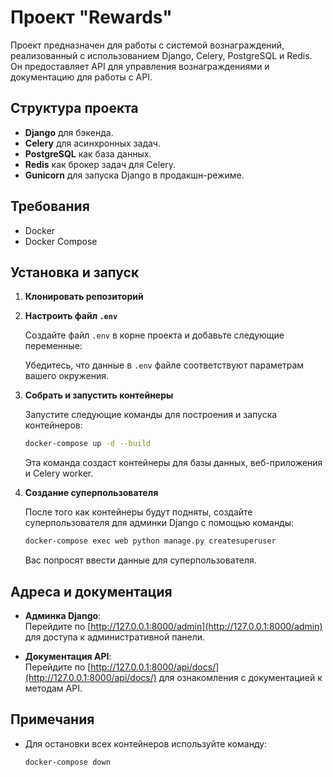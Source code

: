 # Проект "Rewards"

Проект предназначен для работы с системой вознаграждений, реализованный с использованием Django, Celery, PostgreSQL и Redis. Он предоставляет API для управления вознаграждениями и документацию для работы с API.

## Структура проекта

- **Django** для бэкенда.
- **Celery** для асинхронных задач.
- **PostgreSQL** как база данных.
- **Redis** как брокер задач для Celery.
- **Gunicorn** для запуска Django в продакшн-режиме.

## Требования

- Docker
- Docker Compose

## Установка и запуск

1. **Клонировать репозиторий**



2. **Настроить файл `.env`**

    Создайте файл `.env` в корне проекта и добавьте следующие переменные:

    Убедитесь, что данные в `.env` файле соответствуют параметрам вашего окружения.

3. **Собрать и запустить контейнеры**

    Запустите следующие команды для построения и запуска контейнеров:

    ```bash
    docker-compose up -d --build
    ```

    Эта команда создаст контейнеры для базы данных, веб-приложения и Celery worker.

4. **Создание суперпользователя**

    После того как контейнеры будут подняты, создайте суперпользователя для админки Django с помощью команды:

    ```bash
    docker-compose exec web python manage.py createsuperuser
    ```

    Вас попросят ввести данные для суперпользователя.

## Адреса и документация

- **Админка Django**:  
  Перейдите по [http://127.0.0.1:8000/admin](http://127.0.0.1:8000/admin) для доступа к административной панели.
  
- **Документация API**:  
  Перейдите по [http://127.0.0.1:8000/api/docs/](http://127.0.0.1:8000/api/docs/) для ознакомления с документацией к методам API.

## Примечания

- Для остановки всех контейнеров используйте команду:

    ```bash
    docker-compose down
    ```

